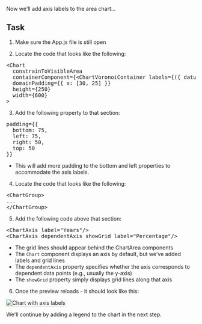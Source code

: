 Now we'll add axis labels to the area chart...

## Task

1) Make sure the App.js file is still open

2) Locate the code that looks like the following:

<pre class="file">
&lt;Chart
  constrainToVisibleArea
  containerComponent={&lt;ChartVoronoiContainer labels={({ datum }) =&gt; `${datum.name}: ${datum.y}`} /&gt;}
  domainPadding={{ x: [30, 25] }}
  height={250}
  width={600}
&gt;
</pre>

3) Add the following property to that section:

<pre class="file" data-target="clipboard">
padding={{
  bottom: 75,
  left: 75,
  right: 50,
  top: 50
}}
</pre>

- This will add more padding to the bottom and left properties to accommodate the axis labels.

4) Locate the code that looks like the following:

<pre class="file">
&lt;ChartGroup&gt;
...
&lt;/ChartGroup&gt;
</pre>

5) Add the following code above that section:

<pre class="file" data-target="clipboard">
&lt;ChartAxis label=&quot;Years&quot;/&gt;
&lt;ChartAxis dependentAxis showGrid label=&quot;Percentage&quot;/&gt;
</pre>

- The grid lines should appear behind the ChartArea components
- The `Chart` component displays an axis by default, but we've added labels and grid lines
- The `dependentAxis` property specifies whether the axis corresponds to dependent data points (e.g., usually the y-axis)
- The `showGrid` property simply displays grid lines along that axis

6) Once the preview reloads - it should look like this:
<img src="area-chart/assets/axis.png" alt="Chart with axis labels" style="box-shadow: rgba(3, 3, 3, 0.2) 0px 1.25px 2.5px 0px;" />

We'll continue by adding a legend to the chart in the next step.
